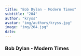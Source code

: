 ```yaml
---
title: "Bob Dylan - Modern Times"
subtitle: "204"
author: "kryss"
avatar: "img/authors/kryss.jpg"
image: "img/204.jpg"
date:
---
```


### Bob Dylan - Modern Times
